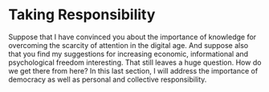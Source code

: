 # Taking Responsibility

Suppose that I have convinced you about the importance of knowledge for overcoming the scarcity of attention in the digital age. And suppose also that you find my suggestions for increasing economic, informational and psychological freedom interesting. That still leaves a huge question. How do we get there from here? In this last section, I will address the importance of democracy as well as personal and collective responsibility.


